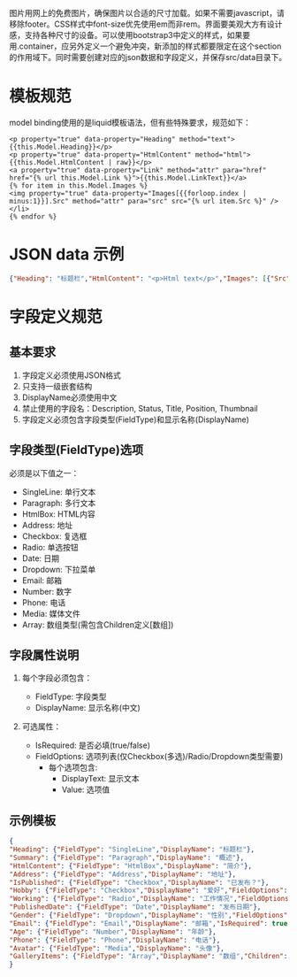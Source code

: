 图片用网上的免费图片，确保图片以合适的尺寸加载。如果不需要javascript，请移除footer。CSS样式中font-size优先使用em而非rem。界面要美观大方有设计感，支持各种尺寸的设备。可以使用bootstrap3中定义的样式，如果要用.container，应另外定义一个避免冲突，新添加的样式都要限定在这个section的作用域下。同时需要创建对应的json数据和字段定义，并保存src/data目录下。

# 模板规范
model binding使用的是liquid模板语法，但有些特殊要求，规范如下：
``` src/templates/tpl.liquid
<p property="true" data-property="Heading" method="text">{{this.Model.Heading}}</p>
<p property="true" data-property="HtmlContent" method="html">{{this.Model.HtmlContent | raw}}</p>
<a property="true" data-property="Link" method="attr" para="href" href="{% url this.Model.Link %}">{{this.Model.LinkText}}</a>
{% for item in this.Model.Images %}
<img property="true" data-property="Images[{{forloop.index | minus:1}}].Src" method="attr" para="src" src="{% url item.Src %}" />
</li>
{% endfor %}
```
# JSON data 示例
``` src/data/tpl.json
{"Heading": "标题栏","HtmlContent": "<p>Html text</p>","Images": [{"Src": "https://images.unsplash.com/photo-xxx?w=500&q=80"}]}
```
# 字段定义规范
## 基本要求
1. 字段定义必须使用JSON格式
2. 只支持一级嵌套结构
3. DisplayName必须使用中文
4. 禁止使用的字段名：Description, Status, Title, Position, Thumbnail
5. 字段定义必须包含字段类型(FieldType)和显示名称(DisplayName)

## 字段类型(FieldType)选项
必须是以下值之一：
- SingleLine: 单行文本
- Paragraph: 多行文本
- HtmlBox: HTML内容
- Address: 地址
- Checkbox: 复选框
- Radio: 单选按钮
- Date: 日期
- Dropdown: 下拉菜单
- Email: 邮箱
- Number: 数字
- Phone: 电话
- Media: 媒体文件
- Array: 数组类型(需包含Children定义[数组])

## 字段属性说明
1. 每个字段必须包含：
   - FieldType: 字段类型
   - DisplayName: 显示名称(中文)
   
2. 可选属性：
   - IsRequired: 是否必填(true/false)
   - FieldOptions: 选项列表(仅Checkbox(多选)/Radio/Dropdown类型需要)
     - 每个选项包含:
       - DisplayText: 显示文本
       - Value: 选项值

## 示例模板
``` src/data/tpl.def.json
{
"Heading": {"FieldType": "SingleLine","DisplayName": "标题栏"},
"Summary": {"FieldType": "Paragraph","DisplayName": "概述"},
"HtmlContent": {"FieldType": "HtmlBox","DisplayName": "简介"},
"Address": {"FieldType": "Address","DisplayName": "地址"},
"IsPublished": {"FieldType": "Checkbox","DisplayName": "已发布？"},
"Hobby": {"FieldType": "Checkbox","DisplayName": "爱好","FieldOptions": [{"DisplayText": "看书","Value": "1"},{"DisplayText": "看电影","Value": "2"}]},
"Working": {"FieldType": "Radio","DisplayName": "工作情况","FieldOptions": [{"DisplayText": "在职","Value": "1"},{"DisplayText": "自由职业","Value": "2"}]},
"PublishedDate": {"FieldType": "Date","DisplayName": "发布日期"},
"Gender": {"FieldType": "Dropdown","DisplayName": "性别","FieldOptions": [{"DisplayText": "男","Value": "1"},{"DisplayText": "女","Value": "2"}]},
"Email": {"FieldType": "Email","DisplayName": "邮箱","IsRequired": true},
"Age": {"FieldType": "Number","DisplayName": "年龄"},
"Phone": {"FieldType": "Phone","DisplayName": "电话"},
"Avatar": {"FieldType": "Media","DisplayName": "头像"},
"GalleryItems": {"FieldType": "Array","DisplayName": "数组","Children": [{"Src": {"FieldType": "Media","DisplayName": "图片","IsRequired": true},"Description": {"FieldType": "Paragraph","DisplayName": "描述"} }]}
}
```